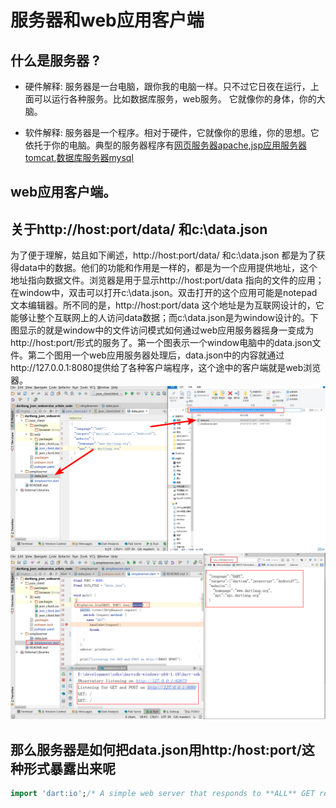 # 服务器和web应用客户端



## 什么是服务器  ?

- 硬件解释: 
服务器是一台电脑，跟你我的电脑一样。只不过它日夜在运行，上面可以运行各种服务。比如数据库服务，web服务。 它就像你的身体，你的大脑。 

- 软件解释:
服务器是一个程序。相对于硬件，它就像你的思维，你的思想。它依托于你的电脑。典型的服务器程序有[网页服务器apache](http://www.apache.org/),[jsp应用服务器tomcat](http://tomcat.apache.org/),[数据库服务器mysql](https://www.mysql.com/)

## web应用客户端。
## 关于http://host:port/data/ 和c:\data.json

为了便于理解，姑且如下阐述，http://host:port/data/ 和c:\data.json 都是为了获得data中的数据。他们的功能和作用是一样的，都是为一个应用提供地址，这个地址指向数据文件。浏览器是用于显示http://host:port/data 指向的文件的应用；在window中，双击可以打开c:\data.json。双击打开的这个应用可能是notepad文本编辑器。所不同的是，http://host:port/data 这个地址是为互联网设计的，它能够让整个互联网上的人访问data数据；而c:\data.json是为window设计的。下图显示的就是window中的文件访问模式如何通过web应用服务器摇身一变成为http://host:port/形式的服务了。第一个图表示一个window电脑中的data.json文件。第二个图用一个web应用服务器处理后，data.json中的内容就通过http://127.0.0.1:8080提供给了各种客户端程序，这个途中的客户端就是web浏览器。
![从文件到服务](/assets/从文件到数据服务.png)
![从文件变成server暴露的service](/assets/dataserver.png)

## 那么服务器是如何把data.json用http:/host:port/这种形式暴露出来呢
```dart
import 'dart:io';/* A simple web server that responds to **ALL** GET requests by returning * the contents of data.json file, and responds to ALL **POST** requests * by overwriting the contents of the data.json file *  * Browse to it using http://localhost:8080  *  * Provides CORS headers, so can be accessed from any other page */final HOST = "127.0.0.1"; // eg: localhost final PORT = 8080; final DATA_FILE = "data.json";void main() { HttpServer.bind(HOST, PORT).then((server) { server.listen((HttpRequest request) { switch (request.method) { case "GET":  handleGet(request); break; } },  onError: printError); print("Listening for GET and POST on http://$HOST:$PORT"); }, onError: printError);}/** * Handle GET requests by reading the contents of data.json * and returning it to the client */void handleGet(HttpRequest req) { HttpResponse res = req.response; print("${req.method}: ${req.uri.path}"); addCorsHeaders(res); var file = new File(DATA_FILE); if (file.existsSync()) { res.headers.add(HttpHeaders.CONTENT_TYPE, "application/json"); file.readAsBytes().asStream().pipe(res); // automatically close output stream } else { var err = "Could not find file: $DATA_FILE"; res.write(err); res.close();  } }/** * Handle POST requests by overwriting the contents of data.json * Return the same set of data back to the client. *//** * Add Cross-site headers to enable accessing this server from pages * not served by this server *  * See: http://www.html5rocks.com/en/tutorials/cors/  * and http://enable-cors.org/server.html */void addCorsHeaders(HttpResponse res) { res.headers.add("Access-Control-Allow-Origin", "*"); res.headers.add("Access-Control-Allow-Methods", "POST, GET, OPTIONS"); res.headers.add("Access-Control-Allow-Headers", "Origin, X-Requested-With, Content-Type, Accept");}void printError(error) => print(error);

```
